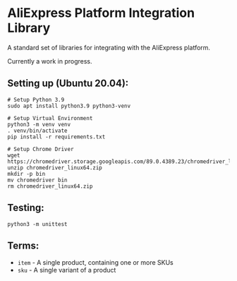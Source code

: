 # AliExpress Platform Integration Library
A standard set of libraries for integrating with the AliExpress platform. 

Currently a work in progress.

## Setting up (Ubuntu 20.04):
```
# Setup Python 3.9
sudo apt install python3.9 python3-venv

# Setup Virtual Environment
python3 -m venv venv
. venv/bin/activate
pip install -r requirements.txt

# Setup Chrome Driver
wget https://chromedriver.storage.googleapis.com/89.0.4389.23/chromedriver_linux64.zip
unzip chromedriver_linux64.zip
mkdir -p bin
mv chromedriver bin
rm chromedriver_linux64.zip
```

## Testing:
```
python3 -m unittest
```

## Terms:
- `item` - A single product, containing one or more SKUs
- `sku` - A single variant of a product
